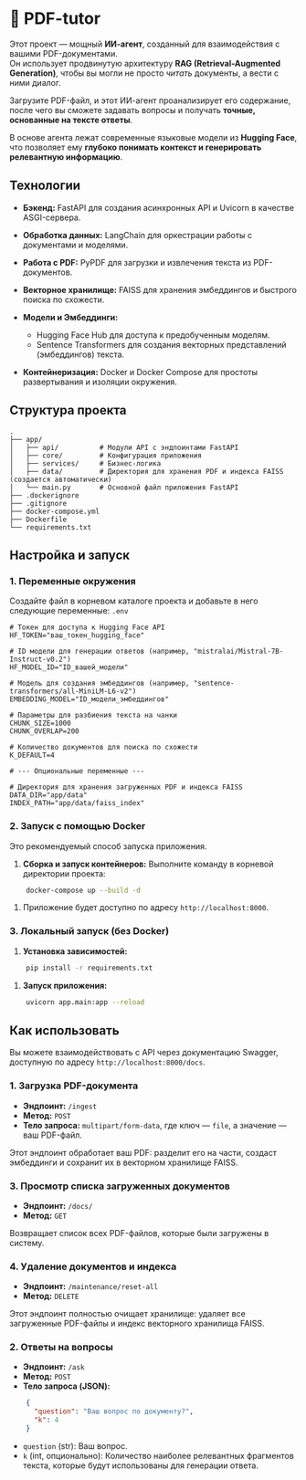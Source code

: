 # 📄 PDF-tutor

Этот проект — мощный **ИИ-агент**, созданный для взаимодействия с вашими PDF-документами.  
Он использует продвинутую архитектуру **RAG (Retrieval-Augmented Generation)**, чтобы вы могли не просто *читать* документы, а вести с ними диалог.

Загрузите PDF-файл, и этот ИИ-агент проанализирует его содержание, после чего вы сможете задавать вопросы и получать **точные, основанные на тексте ответы**.

В основе агента лежат современные языковые модели из **Hugging Face**, что позволяет ему **глубоко понимать контекст и генерировать релевантную информацию**.

## Технологии
- **Бэкенд:** FastAPI для создания асинхронных API и Uvicorn в качестве ASGI-сервера.
- **Обработка данных:** LangChain для оркестрации работы с документами и моделями.
- **Работа с PDF:** PyPDF для загрузки и извлечения текста из PDF-документов.
- **Векторное хранилище:** FAISS для хранения эмбеддингов и быстрого поиска по схожести.
- **Модели и Эмбеддинги:**
    - Hugging Face Hub для доступа к предобученным моделям.
    - Sentence Transformers для создания векторных представлений (эмбеддингов) текста.

- **Контейнеризация:** Docker и Docker Compose для простоты развертывания и изоляции окружения.

## Структура проекта
``` 
.
├── app/
│   ├── api/          # Модули API с эндпоинтами FastAPI
│   ├── core/         # Конфигурация приложения
│   ├── services/     # Бизнес-логика
│   ├── data/         # Директория для хранения PDF и индекса FAISS (создается автоматически)
│   └── main.py       # Основной файл приложения FastAPI
├── .dockerignore
├── .gitignore
├── docker-compose.yml
├── Dockerfile
└── requirements.txt
```

## Настройка и запуск
### 1. Переменные окружения
Создайте файл в корневом каталоге проекта и добавьте в него следующие переменные: `.env`
``` env
# Токен для доступа к Hugging Face API
HF_TOKEN="ваш_токен_hugging_face"

# ID модели для генерации ответов (например, "mistralai/Mistral-7B-Instruct-v0.2")
HF_MODEL_ID="ID_вашей_модели"

# Модель для создания эмбеддингов (например, "sentence-transformers/all-MiniLM-L6-v2")
EMBEDDING_MODEL="ID_модели_эмбеддингов"

# Параметры для разбиения текста на чанки
CHUNK_SIZE=1000
CHUNK_OVERLAP=200

# Количество документов для поиска по схожести
K_DEFAULT=4

# --- Опциональные переменные ---

# Директория для хранения загруженных PDF и индекса FAISS
DATA_DIR="app/data"
INDEX_PATH="app/data/faiss_index"

```
### 2. Запуск с помощью Docker
Это рекомендуемый способ запуска приложения.
1. **Сборка и запуск контейнеров:** Выполните команду в корневой директории проекта:
``` bash
    docker-compose up --build -d
```
1. Приложение будет доступно по адресу `http://localhost:8000`.

### 3. Локальный запуск (без Docker)
1. **Установка зависимостей:**
``` bash
    pip install -r requirements.txt
```
1. **Запуск приложения:**
``` bash
    uvicorn app.main:app --reload
```
## Как использовать
Вы можете взаимодействовать с API через документацию Swagger, доступную по адресу `http://localhost:8000/docs`.
### 1. Загрузка PDF-документа
- **Эндпоинт:** `/ingest`
- **Метод:** `POST`
- **Тело запроса:** `multipart/form-data`, где ключ — `file`, а значение — ваш PDF-файл.

Этот эндпоинт обработает ваш PDF: разделит его на части, создаст эмбеддинги и сохранит их в векторном хранилище FAISS.
### 3. Просмотр списка загруженных документов
- **Эндпоинт:** `/docs/`
- **Метод:** `GET`

Возвращает список всех PDF-файлов, которые были загружены в систему.
### 4. Удаление документов и индекса
- **Эндпоинт:** `/maintenance/reset-all`
- **Метод:** `DELETE`

Этот эндпоинт полностью очищает хранилище: удаляет все загруженные PDF-файлы и индекс векторного хранилища FAISS.
### 2. Ответы на вопросы
- **Эндпоинт:** `/ask`
- **Метод:** `POST`
- **Тело запроса (JSON):**
``` json
    {
      "question": "Ваш вопрос по документу?",
      "k": 4
    }
```
- `question` (str): Ваш вопрос.
- `k` (int, опционально): Количество наиболее релевантных фрагментов текста, которые будут использованы для генерации ответа.
